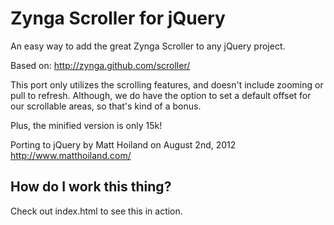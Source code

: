 Zynga Scroller for jQuery
==============

An easy way to add the great Zynga Scroller to any jQuery project.

Based on: http://zynga.github.com/scroller/

This port only utilizes the scrolling features, and doesn't 
include zooming or pull to refresh. Although, we do have the
option to set a default offset for our scrollable areas, so
that's kind of a bonus.

Plus, the minified version is only 15k!

Porting to jQuery by Matt Hoiland on August 2nd, 2012 
http://www.matthoiland.com/

How do I work this thing?
-----

Check out index.html to see this in action.